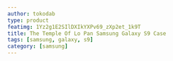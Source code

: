 ```yaml
---
author: tokodab
type: product
featimg: 1Yz2g1E2SIlDXIkYXPv69_zXp2et_1k9T
title: The Temple Of Lo Pan Samsung Galaxy S9 Case
tags: [samsung, galaxy, s9]
category: [samsung]
---
```

